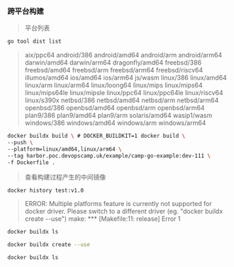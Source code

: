 ### 跨平台构建
> 平台列表
```bash
go tool dist list
```
>aix/ppc64
android/386
android/amd64
android/arm
android/arm64
darwin/amd64
darwin/arm64
dragonfly/amd64
freebsd/386
freebsd/amd64
freebsd/arm
freebsd/arm64
freebsd/riscv64
illumos/amd64
ios/amd64
ios/arm64
js/wasm
linux/386
linux/amd64
linux/arm
linux/arm64
linux/loong64
linux/mips
linux/mips64
linux/mips64le
linux/mipsle
linux/ppc64
linux/ppc64le
linux/riscv64
linux/s390x
netbsd/386
netbsd/amd64
netbsd/arm
netbsd/arm64
openbsd/386
openbsd/amd64
openbsd/arm
openbsd/arm64
plan9/386
plan9/amd64
plan9/arm
solaris/amd64
wasip1/wasm
windows/386
windows/amd64
windows/arm
windows/arm64

```bash
docker buildx build \ # DOCKER_BUILDKIT=1 docker build \
--push \
--platform=linux/amd64,linux/arm64 \
--tag harbor.poc.devopscamp.uk/example/camp-go-example:dev-111 \
-f Dockerfile .
```

> 查看构建过程产生的中间镜像

```bash
docker history test:v1.0
```
> ERROR: Multiple platforms feature is currently not supported for docker driver. Please switch to a different driver (eg. "docker buildx create --use")
make: *** [Makefile:11: release] Error 1

```bash
docker buildx ls

docker buildx create --use

docker buildx ls
```